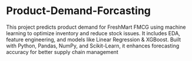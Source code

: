 # Product-Demand-Forcasting
This project predicts product demand for FreshMart FMCG using machine learning to optimize inventory and reduce stock issues. It includes EDA, feature engineering, and models like Linear Regression &amp; XGBoost. Built with Python, Pandas, NumPy, and Scikit-Learn, it enhances forecasting accuracy for better supply chain management
